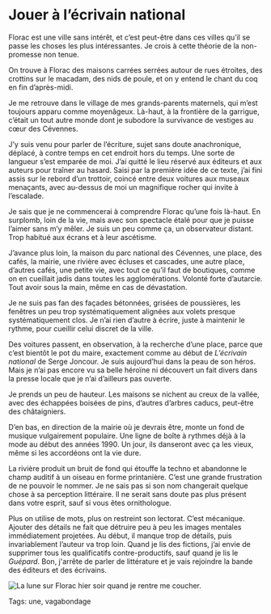 # Jouer à l’écrivain national

Florac est une ville sans intérêt, et c’est peut-être dans ces villes qu’il se passe les choses les plus intéressantes. Je crois à cette théorie de la non-promesse non tenue.<span id="more-40380"></span>

On trouve à Florac des maisons carrées serrées autour de rues étroites, des crottins sur le macadam, des nids de poule, et on y entend le chant du coq en fin d’après-midi.

Je me retrouve dans le village de mes grands-parents maternels, qui m’est toujours apparu comme moyenâgeux. Là-haut, à la frontière de la garrigue, c’était un tout autre monde dont je subodore la survivance de vestiges au cœur des Cévennes.

J’y suis venu pour parler de l’écriture, sujet sans doute anachronique, déplacé, à contre temps en cet endroit hors du temps. Une sorte de langueur s’est emparée de moi. J’ai quitté le lieu réservé aux éditeurs et aux auteurs pour traîner au hasard. Saisi par la première idée de ce texte, j’ai fini assis sur le rebord d’un trottoir, coincé entre deux voitures aux museaux menaçants, avec au-dessus de moi un magnifique rocher qui invite à l’escalade.

Je sais que je ne commencerai à comprendre Florac qu’une fois là-haut. En surplomb, loin de la vie, mais avec son spectacle étalé pour que je puisse l’aimer sans m’y mêler. Je suis un peu comme ça, un observateur distant. Trop habitué aux écrans et à leur ascétisme.

J’avance plus loin, la maison du parc national des Cévennes, une place, des cafés, la mairie, une rivière avec écluses et cascades, une autre place, d’autres cafés, une petite vie, avec tout ce qu’il faut de boutiques, comme on en cueillait jadis dans toutes les agglomérations. Volonté forte d’autarcie. Tout avoir sous la main, même en cas de dévastation.

Je ne suis pas fan des façades bétonnées, grisées de poussières, les fenêtres un peu trop systématiquement alignées aux volets presque systématiquement clos. Je n’ai rien d’autre à écrire, juste à maintenir le rythme, pour cueillir celui discret de la ville.

Des voitures passent, en observation, à la recherche d’une place, parce que c’est bientôt le pot du maire, exactement comme au début de *L’écrivain national* de Serge Joncour. Je suis aujourd’hui dans la peau de son héros. Mais je n’ai pas encore vu sa belle héroïne ni découvert un fait divers dans la presse locale que je n’ai d’ailleurs pas ouverte.

Je prends un peu de hauteur. Les maisons se nichent au creux de la vallée, avec des échappées boisées de pins, d’autres d’arbres caducs, peut-être des châtaigniers.

D’en bas, en direction de la mairie où je devrais être, monte un fond de musique vulgairement populaire. Une ligne de boîte à rythmes déjà à la mode au début des années 1990. Un jour, ils danseront avec ça les vieux, même si les accordéons ont la vie dure.

La rivière produit un bruit de fond qui étouffe la techno et abandonne le champ auditif à un oiseau en forme printanière. C’est une grande frustration de ne pouvoir le nommer. Je ne sais pas si son nom changerait quelque chose à sa perception littéraire. Il ne serait sans doute pas plus présent dans votre esprit, sauf si vous êtes ornithologue.

Plus on utilise de mots, plus on restreint son lectorat. C’est mécanique. Ajouter des détails ne fait que détruire peu à peu les images mentales immédiatement projetées. Au début, il manque trop de détails, puis invariablement l’auteur va trop loin. Quand je lis des fictions, j’ai envie de supprimer tous les qualificatifs contre-productifs, sauf quand je lis le *Guépard*. Bon, j'arrête de parler de littérature et je vais rejoindre la bande des éditeurs et des écrivains.

![La lune sur Florac hier soir quand je rentre me coucher.](http://blog.tcrouzet.comhttps://tcrouzet.com/images_tc/2015/04/florac.jpg)



Tags: une, vagabondage